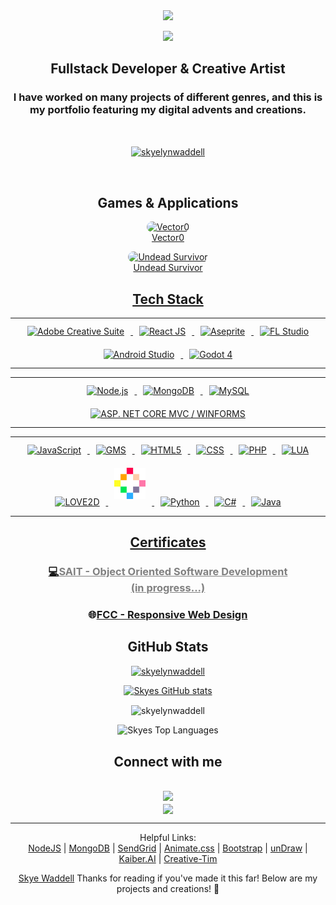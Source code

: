 <div style="display:flex; justify-content:center" align="center">
<img src="https://github.com/user-attachments/assets/8f139730-089d-4091-ab33-bde108d0eff8">
</div>

<br>
<div style ="tc display:flex;" align="center">
  <img src="https://i.giphy.com/media/v1.Y2lkPTc5MGI3NjExMHVvazY4eXN5YzRmOWo0cnZ4d2s3dDYwdG9weGFwbnZodHBqYmUwZCZlcD12MV9pbnRlcm5hbF9naWZfYnlfaWQmY3Q9Zw/zTQQPJXn1j8Jy/giphy.gif" width="250px"/>

<br>
  
## Fullstack Developer & Creative Artist
### I have worked on many projects of different genres, and this is my portfolio featuring my digital advents and creations.

<br>
<p align="center"><a href="https://www.buymeacoffee.com/skyelynwaddell"> <img align="center" src="https://cdn.buymeacoffee.com/buttons/v2/default-yellow.png" height="50" width="210" alt="skyelynwaddell" /></a></p>
<br>


<div align="center">

## Games & Applications
  
  <a href="https://github.com/skyelynwaddell/Vector0" target="_blank"><img style="border-radius:10px;" src="https://media.githubusercontent.com/media/skyelynwaddell/Vector0/main/textures/__TB_empty.png" alt="Vector0" height="100" />
<br>Vector0

  <a href="https://skyestuff.itch.io/undead-survivor" target="_blank"><img style="border-radius:10px;" src="https://lh3.googleusercontent.com/zto_sEx7-zSg4hwC6b5kwl5x6zt2z7UKCSmecq2EpfoDCxYTJNsJPMS83xtAuiZADSw" alt="Undead Survivor" height="100" />
<br>Undead Survivor<br>
</div>
  <div align="center">

## Tech Stack

<table align="center">
  <tr>
    <td align="center">
      <div align="center">
        <a href="https://adobe.com/" target="_blank"><img style="margin: 10px;" src="https://upload.wikimedia.org/wikipedia/commons/thumb/4/4c/Adobe_Creative_Cloud_rainbow_icon.svg/480px-Adobe_Creative_Cloud_rainbow_icon.svg.png?20221002235840" alt="Adobe Creative Suite" height="50" /></a>
        <a href="https://react.dev/" target="_blank"><img style="margin: 10px;" src="https://styles.redditmedia.com/t5_2su6s/styles/communityIcon_4g1uo0kd87c61.png" alt="React JS" height="50" /></a>
        <a href="https://www.aseprite.org" target="_blank"><img style="margin: 10px;" src="https://user-images.githubusercontent.com/105599773/227793892-34a4144b-6161-469e-adf2-2e5b00c466cf.png" alt="Aseprite" height="50" /></a>
        <a href="https://www.image-line.com" target="_blank"><img style="margin: 10px;" src="https://www.pngfind.com/pngs/m/4-49885_fl-studio-logo-png-transparent-png.png" alt="FL Studio" height="50" /></a>
        <a href="https://developer.android.com/" target="_blank"><img style="margin: 10px;" src="https://1.bp.blogspot.com/-LgTa-xDiknI/X4EflN56boI/AAAAAAAAPuk/24YyKnqiGkwRS9-_9suPKkfsAwO4wHYEgCLcBGAsYHQ/s0/image9.png" alt="Android Studio" height="50" /></a>
        <a href="https://godotengine.org/" target="_blank"><img style="margin: 10px;" src="https://upload.wikimedia.org/wikipedia/commons/thumb/6/6a/Godot_icon.svg/2048px-Godot_icon.svg.png" alt="Godot 4" height="50" /></a>
    </td>
    </table>
    <table>
    <td valign="top" width="33%">
      <div align="center">
        <a href="https://nodejs.org/" target="_blank"><img style="margin: 10px;" src="https://profilinator.rishav.dev/skills-assets/nodejs-original-wordmark.svg" alt="Node.js" height="50" /></a>
        <a href="https://www.mongodb.com/" target="_blank"><img style="margin: 10px;" src="https://profilinator.rishav.dev/skills-assets/mongodb-original-wordmark.svg" alt="MongoDB" height="50" /></a>
        <a href="https://www.mysql.com/" target="_blank"><img style="margin: 10px;" src="https://profilinator.rishav.dev/skills-assets/mysql-original-wordmark.svg" alt="MySQL" height="50" /></a>
        <a href="https://dotnet.microsoft.com/en-us/apps/aspnet" target="_blank"><img style="margin: 10px;" src="https://upload.wikimedia.org/wikipedia/commons/thumb/e/ee/.NET_Core_Logo.svg/1024px-.NET_Core_Logo.svg.png" alt="ASP. NET CORE MVC / WINFORMS" height="50" /></a>
    </td>
    </table>
    <table>
    <td valign="top" width="33%">
      <div align="center">
        <a href="https://www.javascript.com/" target="_blank"><img style="margin: 10px;" src="https://profilinator.rishav.dev/skills-assets/javascript-original.svg" alt="JavaScript" height="50" /></a>
        <a href="https://gamemaker.io/en" target="_blank"><img style="margin: 10px;" src="https://coal.gamemaker.io/sites/5d75794b3c84c70006700381/theme/images/og/thumbnail_gm_logo.png?1677843242" alt="GMS" height="50" /></a>
        <a href="https://en.wikipedia.org/wiki/HTML5" target="_blank"><img style="margin: 10px;" src="https://profilinator.rishav.dev/skills-assets/html5-original-wordmark.svg" alt="HTML5" height="50" /></a>
        <a href="https://en.m.wikipedia.org/wiki/CSS" target="_blank"><img style="margin: 10px;" src="https://upload.wikimedia.org/wikipedia/commons/thumb/6/62/CSS3_logo.svg/800px-CSS3_logo.svg.png" alt="CSS" height="50" /></a>
        <a href="https://www.php.net/" target="_blank"><img style="margin: 10px;" src="https://profilinator.rishav.dev/skills-assets/php-original.svg" alt="PHP" height="50" /></a>
        <a href="https://www.lua.org/" target="_blank"><img style="margin: 10px;" src="https://www.lua.org/images/lua30.gif" alt="LUA" height="50" /></a>
        <a href="https://love2d.org/" target="_blank"><img style="margin: 10px;" src="https://encrypted-tbn0.gstatic.com/images?q=tbn:ANd9GcTN9WG5lQXSvoBvVFNVWAKn_cCXR8ddEMx3GQ&s" alt="LOVE2D" height="50" /></a>
        <a href="https://www.lexaloffle.com/pico-8.php" target="_blank"><img style="margin: 10px;" src="https://raw.githubusercontent.com/github/explore/4262c3bd938f34012322129aa29b0e9bd5a1048b/topics/pico-8/pico-8.png" alt="Pico8" height="50" /></a>
        <a href="https://www.python.org/" target="_blank"><img style="margin: 10px;" src="https://upload.wikimedia.org/wikipedia/commons/thumb/c/c3/Python-logo-notext.svg/242px-Python-logo-notext.svg.png" alt="Python" height="50" /></a>
        <a href="https://learn.microsoft.com/en-us/dotnet/csharp/tour-of-csharp/" target="_blank"><img style="margin: 10px;" src="https://upload.wikimedia.org/wikipedia/commons/thumb/b/bd/Logo_C_sharp.svg/1200px-Logo_C_sharp.svg.png" alt="C#" height="50" /></a>
        <a href="https://www.java.com/en/" target="_blank"><img style="margin: 10px;" src="https://cdn4.iconfinder.com/data/icons/logos-and-brands/512/181_Java_logo_logos-512.png" alt="Java" height="50" /></a>
      </div>
      </div>
    </td>
  </tr>
</table>
</div>
<div align="center">

## Certificates
<h3>💻<a href="https://www.sait.ca/programs-and-courses/certificates/object-oriented-software-development" style="color:grey;">SAIT - Object Oriented Software Development <br> (in progress...)</h3></a>
<h3>🌐<a href="https://freecodecamp.org/certification/fcc1e1b3e48-8bf3-4182-aa35-f1289dd6feb6/responsive-web-design">FCC - Responsive Web Design</h3></a>

## GitHub Stats

<p align="center"> <a href="https://github.com/ryo-ma/github-profile-trophy"><img src="https://github-profile-trophy.vercel.app/?username=skyelynwaddell&column=4" alt="skyelynwaddell" /></a> </p>

[![Skyes GitHub stats](https://github-readme-stats-beryl-theta-70.vercel.app/api/?username=SKYELYNWADDELL)](https://github.com/skyelynwaddell/github-readme-stats)

<p width:300 align="center"><img align="center" width:300 src="https://github-readme-streak-stats.herokuapp.com/?user=skyelynwaddell&" alt="skyelynwaddell" /></p>

![Skyes Top Languages](https://github-readme-stats-beryl-theta-70.vercel.app/api/top-langs/?username=SKYELYNWADDELL&hide=DIGITAL%20Command%20Language,c,yacc,makefile,assembly,GLSL,Handlebars,Awk,Wren,Fennel,Moon,digitalcommandlanguage,moonscript,squirrel&langs_count=100)
  
## Connect with me

<div align="center" style="display:flex; flex-direction:column">

<br>

<div align="center" style="display:inline-block;flex-wrap:nowrap";>
<img src="https://media.tenor.com/BzMSfXg3bMcAAAAd/medusa-fgo.gif" style="height:190px"/>


</div>

<div align="center">
<img src="https://komarev.com/ghpvc/?username=skyelynwaddell&&style=flat-square" align="center" />
</div>   

------
  <center>
    Helpful Links: <br>
    <a href="https://nodejs.org/en">NodeJS</a> | 
    <a href="https://mongodb.com/">MongoDB</a> | 
    <a href="https://sendgrid.com/">SendGrid</a> | 
    <a href="https://animate.style/">Animate.css</a> | 
    <a href="https://getbootstrap.com/">Bootstrap</a> | 
    <a href="https://undraw.co/">unDraw</a> | 
    <a href="https://www.kaiber.ai/">Kaiber.AI</a> | 
    <a href="http://creative-tim.com/">Creative-Tim</a> <br>


    
  </center>

[Skye Waddell](https://github.com/skyelynwaddell) Thanks for reading if you've made it this far! Below are my projects and creations! 🌸
<br>

